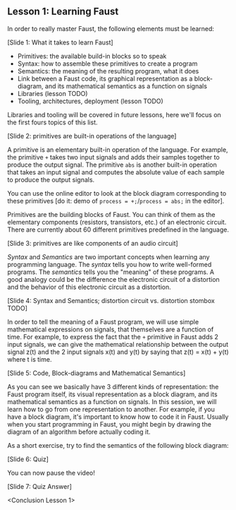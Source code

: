## Lesson 1: Learning Faust

In order to really master Faust, the following elements must be learned:

[Slide 1: What it takes to learn Faust]

* Primitives: the available build-in blocks so to speak
* Syntax: how to assemble these primitives to create a program
* Semantics: the meaning of the resulting program, what it does
* Link between a Faust code, its graphical representation as a block-diagram,
and its mathematical semantics as a function on signals
* Libraries (lesson TODO)
* Tooling, architectures, deployment (lesson TODO)

Libraries and tooling will be covered in future lessons, here we'll focus on
the first fours topics of this list.

[Slide 2: primitives are built-in operations of the language]

A primitive is an elementary built-in operation of the language. For example,
the primitive `+` takes two input
signals and adds their samples together to produce the output signal. The
primitive `abs` is another built-in operation that takes an input signal and
computes the absolute value of each sample to produce the output signals.

You can use the online editor to look at the block diagram corresponding to
these primitives [do it: demo of `process = +;`/`process = abs;` in the editor].

Primitives are the building blocks of Faust. You can think of them as the
elementary components (resistors, transistors, etc.) of an electronic circuit.
There are currently about 60 different primitives predefined in the language.

[Slide 3: primitives are like components of an audio circuit]

_Syntax_ and _Semantics_ are two important concepts when learning any
programming language. The _syntax_ tells you how to write well-formed programs.
The _semantics_ tells you the "meaning" of these programs. A good analogy could
be the difference the electronic circuit of a distortion and the behavior of
this electronic circuit as a distortion.

[Slide 4: Syntax and Semantics; distortion circuit vs. distortion stombox TODO]

In order to tell the meaning of a Faust program, we will use simple
mathematical expressions on signals, that themselves are a function of time.
For example, to express the fact that the
`+` primitive in Faust adds 2 input signals, we can give the mathematical
relationship between the output signal z(t) and the 2 input signals x(t) and
y(t) by saying that z(t) = x(t) + y(t) where t is time.

[Slide 5: Code, Block-diagrams and Mathematical Semantics]

As you can see we basically have 3 different kinds of representation: the
Faust program itself, its visual representation as a block diagram, and
its mathematical semantics as a function on signals. In this session, we will
learn how to go from one representation to another. For example, if you have a
block diagram, it's important to know how to code it in Faust. Usually when
you start programming in Faust, you might begin by drawing the diagram of an
algorithm before actually coding it.

As a short exercise, try to find the semantics of the following block diagram:

[Slide 6: Quiz]

You can now pause the video!

[Slide 7: Quiz Answer]

<Conclusion Lesson 1>

